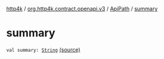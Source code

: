 [http4k](../../index.md) / [org.http4k.contract.openapi.v3](../index.md) / [ApiPath](index.md) / [summary](./summary.md)

# summary

`val summary: `[`String`](https://kotlinlang.org/api/latest/jvm/stdlib/kotlin/-string/index.html) [(source)](https://github.com/http4k/http4k/blob/master/http4k-contract/src/main/kotlin/org/http4k/contract/openapi/v3/model.kt#L24)